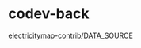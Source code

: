 # codev-back

[electricitymap-contrib/DATA_SOURCE](https://github.com/tmrowco/electricitymap-contrib/blob/master/DATA_SOURCES.md)


